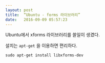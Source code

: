```yaml
---
layout: post
title:  “Ubuntu - forms 라이브러리”
date:   2016-09-09 05:57:23
---
```


Ubuntu에서 xforms 라이브러리를 쓸일이 생겼다.

설치는 `apt-get` 을  이용하면 편리하다.

`sudo apt-get install libxforms-dev`
